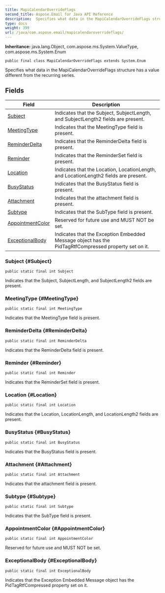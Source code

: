 ```yaml
---
title: MapiCalendarOverrideFlags
second_title: Aspose.Email for Java API Reference
description:  Specifies what data in the MapiCalendarOverrideFlags structure has a value different from the recurring series.
type: docs
weight: 399
url: /java/com.aspose.email/mapicalendaroverrideflags/
---
```

**Inheritance:**
java.lang.Object, com.aspose.ms.System.ValueType, com.aspose.ms.System.Enum
```
public final class MapiCalendarOverrideFlags extends System.Enum
```

Specifies what data in the MapiCalendarOverrideFlags structure has a value different from the recurring series.
## Fields

| Field | Description |
| --- | --- |
| [Subject](#Subject) | Indicates that the Subject, SubjectLength, and SubjectLength2 fields are present. |
| [MeetingType](#MeetingType) | Indicates that the MeetingType field is present. |
| [ReminderDelta](#ReminderDelta) | Indicates that the ReminderDelta field is present. |
| [Reminder](#Reminder) | Indicates that the ReminderSet field is present. |
| [Location](#Location) | Indicates that the Location, LocationLength, and LocationLength2 fields are present. |
| [BusyStatus](#BusyStatus) | Indicates that the BusyStatus field is present. |
| [Attachment](#Attachment) | Indicates that the attachment field is present. |
| [Subtype](#Subtype) | Indicates that the SubType field is present. |
| [AppointmentColor](#AppointmentColor) | Reserved for future use and MUST NOT be set. |
| [ExceptionalBody](#ExceptionalBody) | Indicates that the Exception Embedded Message object has the PidTagRtfCompressed property set on it. |
### Subject {#Subject}
```
public static final int Subject
```


Indicates that the Subject, SubjectLength, and SubjectLength2 fields are present.

### MeetingType {#MeetingType}
```
public static final int MeetingType
```


Indicates that the MeetingType field is present.

### ReminderDelta {#ReminderDelta}
```
public static final int ReminderDelta
```


Indicates that the ReminderDelta field is present.

### Reminder {#Reminder}
```
public static final int Reminder
```


Indicates that the ReminderSet field is present.

### Location {#Location}
```
public static final int Location
```


Indicates that the Location, LocationLength, and LocationLength2 fields are present.

### BusyStatus {#BusyStatus}
```
public static final int BusyStatus
```


Indicates that the BusyStatus field is present.

### Attachment {#Attachment}
```
public static final int Attachment
```


Indicates that the attachment field is present.

### Subtype {#Subtype}
```
public static final int Subtype
```


Indicates that the SubType field is present.

### AppointmentColor {#AppointmentColor}
```
public static final int AppointmentColor
```


Reserved for future use and MUST NOT be set.

### ExceptionalBody {#ExceptionalBody}
```
public static final int ExceptionalBody
```


Indicates that the Exception Embedded Message object has the PidTagRtfCompressed property set on it.

